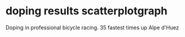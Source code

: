 # doping results scatterplotgraph
Doping in professional bicycle racing. 35 fastest times up Alpe d'Huez
